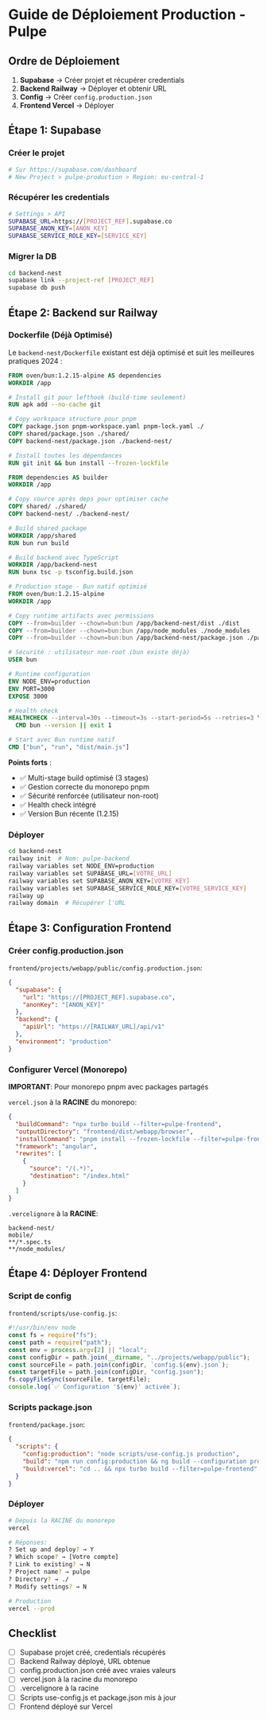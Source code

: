 # Guide de Déploiement Production - Pulpe

## Ordre de Déploiement

1. **Supabase** → Créer projet et récupérer credentials
2. **Backend Railway** → Déployer et obtenir URL
3. **Config** → Créer `config.production.json`
4. **Frontend Vercel** → Déployer

## Étape 1: Supabase

### Créer le projet

```bash
# Sur https://supabase.com/dashboard
# New Project > pulpe-production > Region: eu-central-1
```

### Récupérer les credentials

```bash
# Settings > API
SUPABASE_URL=https://[PROJECT_REF].supabase.co
SUPABASE_ANON_KEY=[ANON_KEY]
SUPABASE_SERVICE_ROLE_KEY=[SERVICE_KEY]
```

### Migrer la DB

```bash
cd backend-nest
supabase link --project-ref [PROJECT_REF]
supabase db push
```

## Étape 2: Backend sur Railway

### Dockerfile (Déjà Optimisé)

Le `backend-nest/Dockerfile` existant est déjà optimisé et suit les meilleures pratiques 2024 :

```dockerfile
FROM oven/bun:1.2.15-alpine AS dependencies
WORKDIR /app

# Install git pour lefthook (build-time seulement)
RUN apk add --no-cache git

# Copy workspace structure pour pnpm
COPY package.json pnpm-workspace.yaml pnpm-lock.yaml ./
COPY shared/package.json ./shared/
COPY backend-nest/package.json ./backend-nest/

# Install toutes les dépendances
RUN git init && bun install --frozen-lockfile

FROM dependencies AS builder
WORKDIR /app

# Copy source après deps pour optimiser cache
COPY shared/ ./shared/
COPY backend-nest/ ./backend-nest/

# Build shared package
WORKDIR /app/shared
RUN bun run build

# Build backend avec TypeScript
WORKDIR /app/backend-nest
RUN bunx tsc -p tsconfig.build.json

# Production stage - Bun natif optimisé
FROM oven/bun:1.2.15-alpine
WORKDIR /app

# Copy runtime artifacts avec permissions
COPY --from=builder --chown=bun:bun /app/backend-nest/dist ./dist
COPY --from=builder --chown=bun:bun /app/node_modules ./node_modules
COPY --from=builder --chown=bun:bun /app/backend-nest/package.json ./package.json

# Sécurité : utilisateur non-root (bun existe déjà)
USER bun

# Runtime configuration
ENV NODE_ENV=production
ENV PORT=3000
EXPOSE 3000

# Health check
HEALTHCHECK --interval=30s --timeout=3s --start-period=5s --retries=3 \
  CMD bun --version || exit 1

# Start avec Bun runtime natif
CMD ["bun", "run", "dist/main.js"]
```

**Points forts** :
- ✅ Multi-stage build optimisé (3 stages)
- ✅ Gestion correcte du monorepo pnpm
- ✅ Sécurité renforcée (utilisateur non-root)
- ✅ Health check intégré
- ✅ Version Bun récente (1.2.15)

### Déployer

```bash
cd backend-nest
railway init  # Nom: pulpe-backend
railway variables set NODE_ENV=production
railway variables set SUPABASE_URL=[VOTRE_URL]
railway variables set SUPABASE_ANON_KEY=[VOTRE_KEY]
railway variables set SUPABASE_SERVICE_ROLE_KEY=[VOTRE_SERVICE_KEY]
railway up
railway domain  # Récupérer l'URL
```

## Étape 3: Configuration Frontend

### Créer config.production.json

`frontend/projects/webapp/public/config.production.json`:

```json
{
  "supabase": {
    "url": "https://[PROJECT_REF].supabase.co",
    "anonKey": "[ANON_KEY]"
  },
  "backend": {
    "apiUrl": "https://[RAILWAY_URL]/api/v1"
  },
  "environment": "production"
}
```

### Configurer Vercel (Monorepo)

**IMPORTANT**: Pour monorepo pnpm avec packages partagés

`vercel.json` à la **RACINE** du monorepo:

```json
{
  "buildCommand": "npx turbo build --filter=pulpe-frontend",
  "outputDirectory": "frontend/dist/webapp/browser",
  "installCommand": "pnpm install --frozen-lockfile --filter=pulpe-frontend --filter=@pulpe/shared --ignore-scripts",
  "framework": "angular",
  "rewrites": [
    {
      "source": "/(.*)",
      "destination": "/index.html"
    }
  ]
}
```

`.vercelignore` à la **RACINE**:

```
backend-nest/
mobile/
**/*.spec.ts
**/node_modules/
```

## Étape 4: Déployer Frontend

### Script de config

`frontend/scripts/use-config.js`:

```javascript
#!/usr/bin/env node
const fs = require("fs");
const path = require("path");
const env = process.argv[2] || "local";
const configDir = path.join(__dirname, "../projects/webapp/public");
const sourceFile = path.join(configDir, `config.${env}.json`);
const targetFile = path.join(configDir, "config.json");
fs.copyFileSync(sourceFile, targetFile);
console.log(`✅ Configuration '${env}' activée`);
```

### Scripts package.json

`frontend/package.json`:

```json
{
  "scripts": {
    "config:production": "node scripts/use-config.js production",
    "build": "npm run config:production && ng build --configuration production",
    "build:vercel": "cd .. && npx turbo build --filter=pulpe-frontend"
  }
}
```

### Déployer

```bash
# Depuis la RACINE du monorepo
vercel

# Réponses:
? Set up and deploy? → Y
? Which scope? → [Votre compte]
? Link to existing? → N
? Project name? → pulpe
? Directory? → ./
? Modify settings? → N

# Production
vercel --prod
```

## Checklist

- [ ] Supabase projet créé, credentials récupérés
- [ ] Backend Railway déployé, URL obtenue
- [ ] config.production.json créé avec vraies valeurs
- [ ] vercel.json à la racine du monorepo
- [ ] .vercelignore à la racine
- [ ] Scripts use-config.js et package.json mis à jour
- [ ] Frontend déployé sur Vercel
